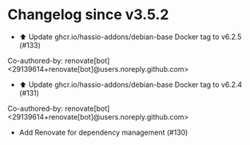 # Changelog since v3.5.2
- ⬆️ Update ghcr.io/hassio-addons/debian-base Docker tag to v6.2.5 (#133)

Co-authored-by: renovate[bot] <29139614+renovate[bot]@users.noreply.github.com> 
- ⬆️ Update ghcr.io/hassio-addons/debian-base Docker tag to v6.2.4 (#131)

Co-authored-by: renovate[bot] <29139614+renovate[bot]@users.noreply.github.com> 
- Add Renovate for dependency management (#130) 
